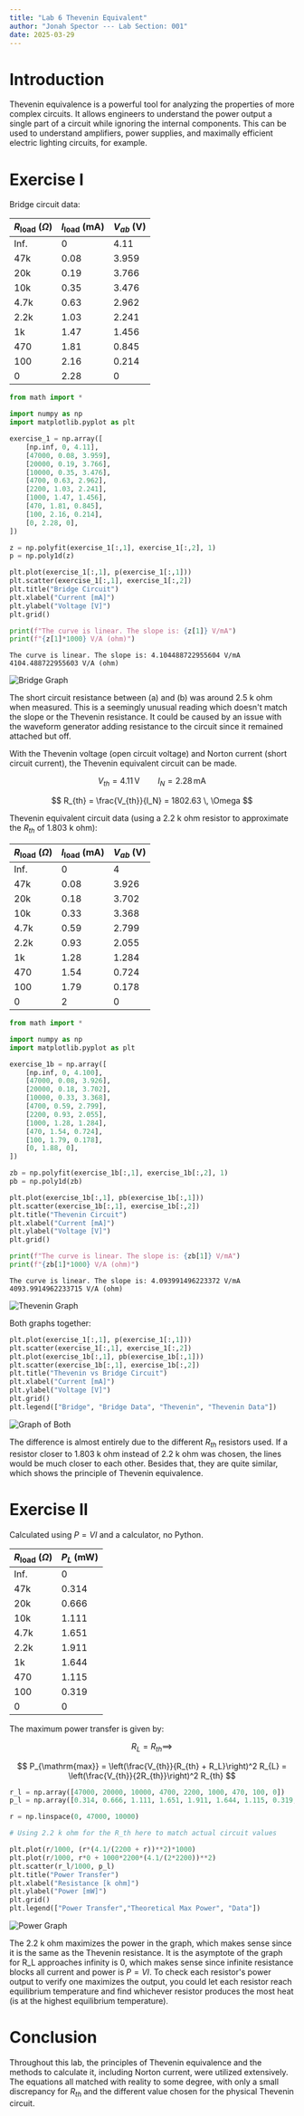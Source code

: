 ```yaml
---
title: "Lab 6 Thevenin Equivalent"
author: "Jonah Spector --- Lab Section: 001"
date: 2025-03-29
---
```


# Introduction

Thevenin equivalence is a powerful tool for analyzing the properties of more
complex circuits. It allows engineers to understand the power output a single
part of a circuit while ignoring the internal components. This can be used to
understand amplifiers, power supplies, and maximally efficient electric lighting
circuits, for example.

# Exercise I

Bridge circuit data:

| $R_{\mathrm{load}}$ ($\Omega$) | $I_{\mathrm{load}}$ (mA) | $V_{ab}$ (V) |
|-------------------------|--------------------------|-----------------------|
| Inf.                | 0                        | 4.11                  |
| 47k                     | 0.08                     | 3.959                 |
| 20k                     | 0.19                     | 3.766                 |
| 10k                     | 0.35                     | 3.476                 |
| 4.7k                    | 0.63                     | 2.962                 |
| 2.2k                    | 1.03                     | 2.241                 |
| 1k                      | 1.47                     | 1.456                 |
| 470                     | 1.81                     | 0.845                 |
| 100                     | 2.16                     | 0.214                 |
| 0                       | 2.28                     | 0                     |




```python
from math import *

import numpy as np
import matplotlib.pyplot as plt

exercise_1 = np.array([
    [np.inf, 0, 4.11],
    [47000, 0.08, 3.959],
    [20000, 0.19, 3.766],
    [10000, 0.35, 3.476],
    [4700, 0.63, 2.962],
    [2200, 1.03, 2.241],
    [1000, 1.47, 1.456],
    [470, 1.81, 0.845],
    [100, 2.16, 0.214],
    [0, 2.28, 0],
])

z = np.polyfit(exercise_1[:,1], exercise_1[:,2], 1)
p = np.poly1d(z)

plt.plot(exercise_1[:,1], p(exercise_1[:,1]))
plt.scatter(exercise_1[:,1], exercise_1[:,2])
plt.title("Bridge Circuit")
plt.xlabel("Current [mA]")
plt.ylabel("Voltage [V]")
plt.grid()

print(f"The curve is linear. The slope is: {z[1]} V/mA")
print(f"{z[1]*1000} V/A (ohm)")


```

    The curve is linear. The slope is: 4.104488722955604 V/mA
    4104.488722955603 V/A (ohm)



    
![Bridge Graph](Lab_6_Thevenin_Equivalent_files/Lab_6_Thevenin_Equivalent_1_1.png)
    


The short circuit resistance between (a) and (b) was around 2.5 k ohm when
measured. This is a seemingly unusual reading which doesn't match the slope or
the Thevenin resistance. It could be caused by an issue with the waveform
generator adding resistance to the circuit since it remained attached but off.

With the Thevenin voltage (open circuit voltage) and Norton current (short
circuit current), the Thevenin equivalent circuit can be made.

$$ V_{th} = 4.11 \, \mathrm{V} \qquad I_N = 2.28 \, \mathrm{mA} $$

$$ R_{th} = \frac{V_{th}}{I_N} = 1802.63 \, \Omega $$



Thevenin equivalent circuit data (using a 2.2 k ohm resistor to approximate the
$R_{th}$ of 1.803 k ohm):

| $R_{\mathrm{load}}$ ($\Omega$) | $I_{\mathrm{load}}$ (mA) | $V_{ab}$ (V) |
|-------------------------|--------------------------|--------------|
| Inf.                | 0                        | 4            |
| 47k                     | 0.08                     | 3.926        |
| 20k                     | 0.18                     | 3.702        |
| 10k                     | 0.33                     | 3.368        |
| 4.7k                    | 0.59                     | 2.799        |
| 2.2k                    | 0.93                     | 2.055        |
| 1k                      | 1.28                     | 1.284        |
| 470                     | 1.54                     | 0.724        |
| 100                     | 1.79                     | 0.178        |
| 0                       | 2                        | 0            |







```python
from math import *

import numpy as np
import matplotlib.pyplot as plt

exercise_1b = np.array([
    [np.inf, 0, 4.100],
    [47000, 0.08, 3.926],
    [20000, 0.18, 3.702],
    [10000, 0.33, 3.368],
    [4700, 0.59, 2.799],
    [2200, 0.93, 2.055],
    [1000, 1.28, 1.284],
    [470, 1.54, 0.724],
    [100, 1.79, 0.178],
    [0, 1.88, 0],
])

zb = np.polyfit(exercise_1b[:,1], exercise_1b[:,2], 1)
pb = np.poly1d(zb)

plt.plot(exercise_1b[:,1], pb(exercise_1b[:,1]))
plt.scatter(exercise_1b[:,1], exercise_1b[:,2])
plt.title("Thevenin Circuit")
plt.xlabel("Current [mA]")
plt.ylabel("Voltage [V]")
plt.grid()

print(f"The curve is linear. The slope is: {zb[1]} V/mA")
print(f"{zb[1]*1000} V/A (ohm)")


```

    The curve is linear. The slope is: 4.093991496223372 V/mA
    4093.9914962233715 V/A (ohm)



    
![Thevenin Graph](Lab_6_Thevenin_Equivalent_files/Lab_6_Thevenin_Equivalent_4_1.png)
    


Both graphs together:


```python
plt.plot(exercise_1[:,1], p(exercise_1[:,1]))
plt.scatter(exercise_1[:,1], exercise_1[:,2])
plt.plot(exercise_1b[:,1], pb(exercise_1b[:,1]))
plt.scatter(exercise_1b[:,1], exercise_1b[:,2])
plt.title("Thevenin vs Bridge Circuit")
plt.xlabel("Current [mA]")
plt.ylabel("Voltage [V]")
plt.grid()
plt.legend(["Bridge", "Bridge Data", "Thevenin", "Thevenin Data"])
```







    
![Graph of Both](Lab_6_Thevenin_Equivalent_files/Lab_6_Thevenin_Equivalent_6_1.png)
    


The difference is almost entirely due to the different $R_{th}$ resistors used.
If a resistor closer to 1.803 k ohm instead of 2.2 k ohm was chosen, the lines would
be much closer to each other. Besides that, they are quite similar, which shows
the principle of Thevenin equivalence.

# Exercise II

Calculated using $P=VI$ and a calculator, no Python.

| $R_{\mathrm{load}}$ ($\Omega$) | $P_L$ (mW) |
|-------------------------|------------|
| Inf.                | 0          |
| 47k                     | 0.314      |
| 20k                     | 0.666      |
| 10k                     | 1.111      |
| 4.7k                    | 1.651      |
| 2.2k                    | 1.911      |
| 1k                      | 1.644      |
| 470                     | 1.115      |
| 100                     | 0.319      |
| 0                       | 0          |

The maximum power transfer is given by:

$$ R_L = R_{th} \implies $$

$$ P_{\mathrm{max}} = \left(\frac{V_{th}}{R_{th} + R_L}\right)^2 R_{L} =
\left(\frac{V_{th}}{2R_{th}}\right)^2 R_{th} $$




```python
r_l = np.array([47000, 20000, 10000, 4700, 2200, 1000, 470, 100, 0])
p_l = np.array([0.314, 0.666, 1.111, 1.651, 1.911, 1.644, 1.115, 0.319, 0])

r = np.linspace(0, 47000, 10000)

# Using 2.2 k ohm for the R_th here to match actual circuit values

plt.plot(r/1000, (r*(4.1/(2200 + r))**2)*1000)
plt.plot(r/1000, r*0 + 1000*2200*(4.1/(2*2200))**2)
plt.scatter(r_l/1000, p_l)
plt.title("Power Transfer")
plt.xlabel("Resistance [k ohm]")
plt.ylabel("Power [mW]")
plt.grid()
plt.legend(["Power Transfer","Theoretical Max Power", "Data"])

```






    
![Power Graph](Lab_6_Thevenin_Equivalent_files/Lab_6_Thevenin_Equivalent_8_1.png)
    


The 2.2 k ohm maximizes the power in the graph, which makes sense since it is
the same as the Thevenin resistance. It is the asymptote of the graph for R_L
approaches infinity is 0, which makes sense since infinite resistance blocks all
current and power is $P = VI$. To check each resistor's power output to verify
one maximizes the output, you could let each resistor reach equilibrium
temperature and find whichever resistor produces the most heat (is at the
highest equilibrium temperature).

# Conclusion

Throughout this lab, the principles of Thevenin equivalence and the methods to
calculate it, including Norton current, were utilized extensively. The equations
all matched with reality to some degree, with only a small discrepancy for
$R_{th}$ and the different value chosen for the physical Thevenin circuit.

